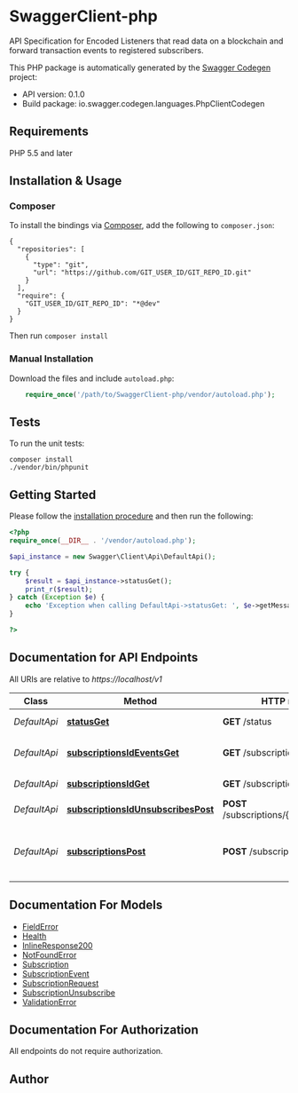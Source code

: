 # SwaggerClient-php
API Specification for Encoded Listeners that read data on a blockchain and forward transaction events to registered subscribers.

This PHP package is automatically generated by the [Swagger Codegen](https://github.com/swagger-api/swagger-codegen) project:

- API version: 0.1.0
- Build package: io.swagger.codegen.languages.PhpClientCodegen

## Requirements

PHP 5.5 and later

## Installation & Usage
### Composer

To install the bindings via [Composer](http://getcomposer.org/), add the following to `composer.json`:

```
{
  "repositories": [
    {
      "type": "git",
      "url": "https://github.com/GIT_USER_ID/GIT_REPO_ID.git"
    }
  ],
  "require": {
    "GIT_USER_ID/GIT_REPO_ID": "*@dev"
  }
}
```

Then run `composer install`

### Manual Installation

Download the files and include `autoload.php`:

```php
    require_once('/path/to/SwaggerClient-php/vendor/autoload.php');
```

## Tests

To run the unit tests:

```
composer install
./vendor/bin/phpunit
```

## Getting Started

Please follow the [installation procedure](#installation--usage) and then run the following:

```php
<?php
require_once(__DIR__ . '/vendor/autoload.php');

$api_instance = new Swagger\Client\Api\DefaultApi();

try {
    $result = $api_instance->statusGet();
    print_r($result);
} catch (Exception $e) {
    echo 'Exception when calling DefaultApi->statusGet: ', $e->getMessage(), PHP_EOL;
}

?>
```

## Documentation for API Endpoints

All URIs are relative to *https://localhost/v1*

Class | Method | HTTP request | Description
------------ | ------------- | ------------- | -------------
*DefaultApi* | [**statusGet**](docs/Api/DefaultApi.md#statusget) | **GET** /status | Get Health of node.
*DefaultApi* | [**subscriptionsIdEventsGet**](docs/Api/DefaultApi.md#subscriptionsideventsget) | **GET** /subscriptions/{id}/events | List Subscription Events
*DefaultApi* | [**subscriptionsIdGet**](docs/Api/DefaultApi.md#subscriptionsidget) | **GET** /subscriptions/{id} | Gets Subscription
*DefaultApi* | [**subscriptionsIdUnsubscribesPost**](docs/Api/DefaultApi.md#subscriptionsidunsubscribespost) | **POST** /subscriptions/{id}/unsubscribes | Create an Unsubscription.
*DefaultApi* | [**subscriptionsPost**](docs/Api/DefaultApi.md#subscriptionspost) | **POST** /subscriptions | Registers a subscriber node to receive blockchain events.


## Documentation For Models

 - [FieldError](docs/Model/FieldError.md)
 - [Health](docs/Model/Health.md)
 - [InlineResponse200](docs/Model/InlineResponse200.md)
 - [NotFoundError](docs/Model/NotFoundError.md)
 - [Subscription](docs/Model/Subscription.md)
 - [SubscriptionEvent](docs/Model/SubscriptionEvent.md)
 - [SubscriptionRequest](docs/Model/SubscriptionRequest.md)
 - [SubscriptionUnsubscribe](docs/Model/SubscriptionUnsubscribe.md)
 - [ValidationError](docs/Model/ValidationError.md)


## Documentation For Authorization

 All endpoints do not require authorization.


## Author




